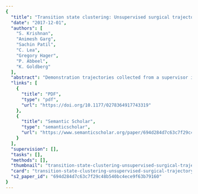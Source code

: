 ```yaml
---
{
  "title": "Transition state clustering: Unsupervised surgical trajectory segmentation for robot learning",
  "date": "2017-12-01",
  "authors": [
    "S. Krishnan",
    "Animesh Garg",
    "Sachin Patil",
    "C. Lea",
    "Gregory Hager",
    "P. Abbeel",
    "K. Goldberg"
  ],
  "abstract": "Demonstration trajectories collected from a supervisor in teleoperation are widely used for robot learning, and temporally segmenting the trajectories into shorter, less-variable segments can improve the efficiency and reliability of learning algorithms. Trajectory segmentation algorithms can be sensitive to noise, spurious motions, and temporal variation. We present a new unsupervised segmentation algorithm, transition state clustering (TSC), which leverages repeated demonstrations of a task by clustering segment endpoints across demonstrations. TSC complements any motion-based segmentation algorithm by identifying candidate transitions, clustering them by kinematic similarity, and then correlating the kinematic clusters with available sensory and temporal features. TSC uses a hierarchical Dirichlet process Gaussian mixture model to avoid selecting the number of segments a priori. We present simulated results to suggest that TSC significantly reduces the number of false-positive segments in dynamical systems observed with noise as compared with seven probabilistic and non-probabilistic segmentation algorithms. We additionally compare algorithms that use piecewise linear segment models, and find that TSC recovers segments of a generated piecewise linear trajectory with greater accuracy in the presence of process and observation noise. At the maximum noise level, TSC recovers the ground truth 49% more accurately than alternatives. Furthermore, TSC runs 100× faster than the next most accurate alternative autoregressive models, which require expensive Markov chain Monte Carlo (MCMC)-based inference. We also evaluated TSC on 67 recordings of surgical needle passing and suturing. We supplemented the kinematic recordings with manually annotated visual features that denote grasp and penetration conditions. On this dataset, TSC finds 83% of needle passing transitions and 73% of the suturing transitions annotated by human experts.",
  "links": [
    {
      "title": "PDF",
      "type": "pdf",
      "url": "https://doi.org/10.1177/0278364917743319"
    },
    {
      "title": "Semantic Scholar",
      "type": "semanticscholar",
      "url": "https://www.semanticscholar.org/paper/694d284d7c63c7f29c48b540bc4ece9f63b79160"
    }
  ],
  "supervision": [],
  "tasks": [],
  "methods": [],
  "thumbnail": "transition-state-clustering-unsupervised-surgical-trajectory-segmentation-for-robot-learning-thumb.jpg",
  "card": "transition-state-clustering-unsupervised-surgical-trajectory-segmentation-for-robot-learning-card.jpg",
  "s2_paper_id": "694d284d7c63c7f29c48b540bc4ece9f63b79160"
}
---
```


